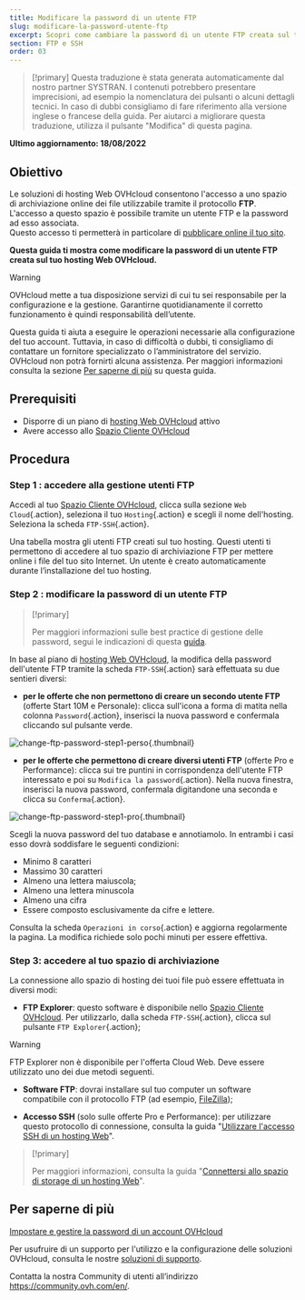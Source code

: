 ```yaml
---
title: Modificare la password di un utente FTP
slug: modificare-la-password-utente-ftp
excerpt: Scopri come cambiare la password di un utente FTP creata sul tuo hosting Web OVH
section: FTP e SSH
order: 03
---
```


> [!primary]
> Questa traduzione è stata generata automaticamente dal nostro partner SYSTRAN. I contenuti potrebbero presentare imprecisioni, ad esempio la nomenclatura dei pulsanti o alcuni dettagli tecnici. In caso di dubbi consigliamo di fare riferimento alla versione inglese o francese della guida. Per aiutarci a migliorare questa traduzione, utilizza il pulsante "Modifica" di questa pagina.
>

**Ultimo aggiornamento: 18/08/2022**

## Obiettivo

Le soluzioni di hosting Web OVHcloud consentono l'accesso a uno spazio di archiviazione online dei file utilizzabile tramite il protocollo **FTP**.<br>L'accesso a questo spazio è possibile tramite un utente FTP e la password ad esso associata.
<br>Questo accesso ti permetterà in particolare di [pubblicare online il tuo sito](https://docs.ovh.com/it/hosting/hosting_condiviso_come_mettere_online_il_tuo_sito/#3-caricare-i-file).

**Questa guida ti mostra come modificare la password di un utente FTP creata sul tuo hosting Web OVHcloud.**

> [!warning]
>
> OVHcloud mette a tua disposizione servizi di cui tu sei responsabile per la configurazione e la gestione. Garantirne quotidianamente il corretto funzionamento è quindi responsabilità dell’utente.
>
> Questa guida ti aiuta a eseguire le operazioni necessarie alla configurazione del tuo account. Tuttavia, in caso di difficoltà o dubbi, ti consigliamo di contattare un fornitore specializzato o l’amministratore del servizio. OVHcloud non potrà fornirti alcuna assistenza. Per maggiori informazioni consulta la sezione [Per saperne di più](#gofurther) su questa guida.
>

## Prerequisiti

- Disporre di un piano di [hosting Web OVHcloud](https://www.ovhcloud.com/it/web-hosting/) attivo
- Avere accesso allo [Spazio Cliente OVHcloud](https://www.ovh.com/auth/?action=gotomanager&from=https://www.ovh.it/&ovhSubsidiary=it)

## Procedura

### Step 1 : accedere alla gestione utenti FTP

Accedi al tuo [Spazio Cliente OVHcloud](https://www.ovh.com/auth/?action=gotomanager&from=https://www.ovh.it/&ovhSubsidiary=it), clicca sulla sezione `Web Cloud`{.action}, seleziona il tuo `Hosting`{.action} e scegli il nome dell'hosting. Seleziona la scheda `FTP-SSH`{.action}.

Una tabella mostra gli utenti FTP creati sul tuo hosting. Questi utenti ti permettono di accedere al tuo spazio di archiviazione FTP per mettere online i file del tuo sito Internet. Un utente è creato automaticamente durante l’installazione del tuo hosting. 

### Step 2 : modificare la password di un utente FTP

> [!primary]
>
> Per maggiori informazioni sulle best practice di gestione delle password, segui le indicazioni di questa [guida](https://docs.ovh.com/it/customer/gestire-la-password/).
>

In base al piano di [hosting Web OVHcloud](https://www.ovhcloud.com/it/web-hosting/), la modifica della password dell'utente FTP tramite la scheda `FTP-SSH`{.action} sarà effettuata su due sentieri diversi:

- **per le offerte che non permettono di creare un secondo utente FTP** (offerte Start 10M e Personale): clicca sull'icona a forma di matita nella colonna `Password`{.action}, inserisci la nuova password e confermala cliccando sul pulsante verde.

![change-ftp-password-step1-perso](images/change-ftp-password-step1-perso.png){.thumbnail}

- **per le offerte che permettono di creare diversi utenti FTP** (offerte Pro e Performance): clicca sui tre puntini in corrispondenza dell'utente FTP interessato e poi su `Modifica la password`{.action}. Nella nuova finestra, inserisci la nuova password, confermala digitandone una seconda e clicca su `Conferma`{.action}.

![change-ftp-password-step1-pro](images/change-ftp-password-step1-pro.png){.thumbnail}

Scegli la nuova password del tuo database e annotiamolo. In entrambi i casi esso dovrà soddisfare le seguenti condizioni:

- Minimo 8 caratteri
- Massimo 30 caratteri
- Almeno una lettera maiuscola;
- Almeno una lettera minuscola
- Almeno una cifra
- Essere composto esclusivamente da cifre e lettere.

Consulta la scheda `Operazioni in corso`{.action} e aggiorna regolarmente la pagina. La modifica richiede solo pochi minuti per essere effettiva.

### Step 3: accedere al tuo spazio di archiviazione

La connessione allo spazio di hosting dei tuoi file può essere effettuata in diversi modi:

- **FTP Explorer**: questo software è disponibile nello [Spazio Cliente OVHcloud](https://www.ovh.com/auth/?action=gotomanager&from=https://www.ovh.it/&ovhSubsidiary=it). Per utilizzarlo, dalla scheda `FTP-SSH`{.action}, clicca sul pulsante `FTP Explorer`{.action};

> [!warning]
>
> FTP Explorer non è disponibile per l'offerta Cloud Web. Deve essere utilizzato uno dei due metodi seguenti.

- **Software FTP**: dovrai installare sul tuo computer un software compatibile con il protocollo FTP (ad esempio, [FileZilla](https://docs.ovh.com/it/hosting/hosting_condiviso_guida_allutilizzo_di_filezilla/));

- **Accesso SSH** (solo sulle offerte Pro e Performance): per utilizzare questo protocollo di connessione, consulta la guida "[Utilizzare l'accesso SSH di un hosting Web](https://docs.ovh.com/it/hosting/hosting_condiviso_il_protocollo_ssh/)".

> [!primary]
>
> Per maggiori informazioni, consulta la guida "[Connettersi allo spazio di storage di un hosting Web](https://docs.ovh.com/it/hosting/accedere-spazio-storage-ftp-hosting-web/)".
>

## Per saperne di più <a name="gofurther"></a>

[Impostare e gestire la password di un account OVHcloud](https://docs.ovh.com/it/customer/gestire-la-password/)

Per usufruire di un supporto per l'utilizzo e la configurazione delle soluzioni OVHcloud, consulta le nostre [soluzioni di supporto](https://www.ovhcloud.com/it/support-levels/).

Contatta la nostra Community di utenti all’indirizzo <https://community.ovh.com/en/>.
